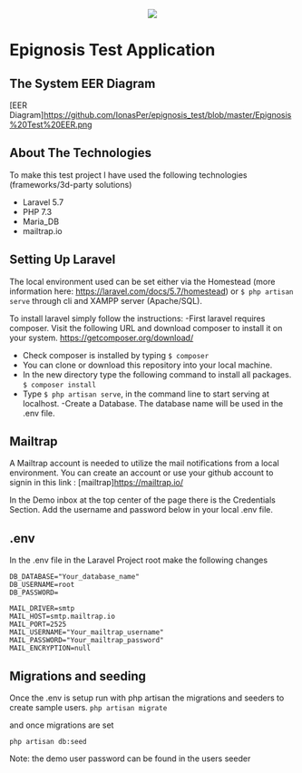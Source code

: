 <p align="center"><img src="https://www.epignosishq.com/wp-content/uploads/2018/01/epignosis-logo-retina-1.png"></p>

 Epignosis Test Application
============================


## The System EER Diagram

[EER Diagram]https://github.com/IonasPer/epignosis_test/blob/master/Epignosis%20Test%20EER.png

## About The Technologies

To make this test project I have used the following technologies (frameworks/3d-party solutions)

- Laravel 5.7 
- PHP 7.3
- Maria_DB
- mailtrap.io

## Setting Up Laravel

The local environment used can be set either via the Homestead (more information here: https://laravel.com/docs/5.7/homestead)
or `$ php artisan serve` through cli and XAMPP server (Apache/SQL).

To install laravel simply follow the instructions:
-First laravel requires composer. Visit the following URL and download composer to install it on your system.
https://getcomposer.org/download/
- Check composer is installed by typing `$ composer`
- You can clone or download this repository into your local machine.
- In the new directory type the following command to install all packages. 
    `$ composer install`
- Type `$ php artisan serve`, in the command line to  start serving at localhost. 
-Create a Database. The database name will be used in the .env file.



## Mailtrap

A Mailtrap account is needed to utilize the mail notifications from a local environment. You can create an account or use your github account to signin in this link : [mailtrap]https://mailtrap.io/

In the Demo inbox at the top center of the page there is the Credentials Section. Add the username and password below in your local .env file.


## .env


In the .env file in the Laravel Project root make the following changes
```
DB_DATABASE="Your_database_name"
DB_USERNAME=root
DB_PASSWORD=

MAIL_DRIVER=smtp
MAIL_HOST=smtp.mailtrap.io
MAIL_PORT=2525
MAIL_USERNAME="Your_mailtrap_username"
MAIL_PASSWORD="Your_mailtrap_password"
MAIL_ENCRYPTION=null
```

## Migrations and seeding

Once the .env is setup run with php artisan the migrations and seeders to create sample users. 
`php artisan migrate`

and once migrations are set 

`php artisan db:seed`

Note: the demo user password can be found in the users seeder

